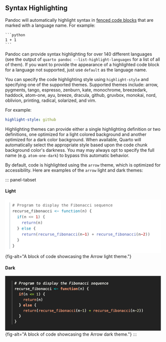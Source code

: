 ## Syntax Highlighting

Pandoc will automatically highlight syntax in [fenced code blocks](https://pandoc.org/MANUAL.html#fenced-code-blocks) that are marked with a language name. For example:

````
```python
1 + 1
```
````

Pandoc can provide syntax highlighting for over 140 different languages (see the output of `quarto pandoc --list-highlight-languages` for a list of all of them). If you want to provide the appearance of a highlighted code block for a language not supported, just use `default` as the language name.

You can specify the code highlighting style using `highlight-style` and specifying one of the supported themes. Supported themes include: arrow, pygments, tango, espresso, zenburn, kate, monochrome, breezedark, haddock, atom-one, ayu, breeze, dracula, github, gruvbox, monokai, nord, oblivion, printing, radical, solarized, and vim.

For example:

``` yaml
highlight-style: github
```

Highlighting themes can provide either a single highlighting definition or two definitions, one optimized for a light colored background and another optimized for a dark color background. When available, Quarto will automatically select the appropriate style based upon the code chunk background color's darkness. You may may always opt to specify the full name (e.g. `atom-one-dark`) to bypass this automatic behavior.

By default, code is highlighted using the `arrow` theme, which is optimized for accessibility. Here are examples of the `arrow` light and dark themes:

::: panel-tabset
#### Light

![](images/arrow.png){fig-alt="A block of code showcasing the Arrow light theme."}

#### Dark

![](images/arrow-dark.png){fig-alt="A block of code showcasing the Arrow dark theme."}
:::
